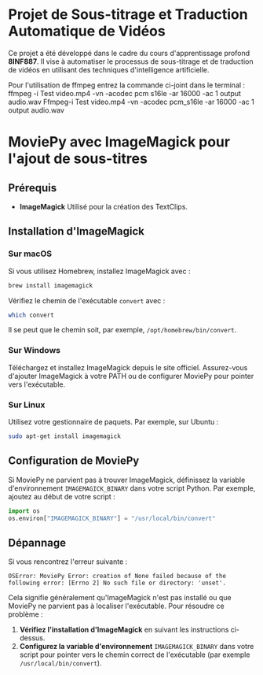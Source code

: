 # Projet de Sous-titrage et Traduction Automatique de Vidéos

Ce projet a été développé dans le cadre du cours d'apprentissage profond **8INF887**. Il vise à automatiser le processus de sous-titrage et de traduction de vidéos en utilisant des techniques d'intelligence artificielle.

Pour l'utilisation de ffmpeg entrez la commande ci-joint dans le terminal : ffmpeg -i Test video.mp4 -vn -acodec pcm s16le -ar 16000 -ac 1 output audio.wav Ffmpeg-i Test video.mp4 -vn -acodec pcm_s16le -ar 16000 -ac 1 output audio.wav 

# MoviePy avec ImageMagick pour l'ajout de sous-titres

## Prérequis

* **ImageMagick** Utilisé pour la création des TextClips.

## Installation d'ImageMagick

### Sur macOS

Si vous utilisez Homebrew, installez ImageMagick avec :

```bash
brew install imagemagick
```

Vérifiez le chemin de l'exécutable `convert` avec :

```bash
which convert
```

Il se peut que le chemin soit, par exemple, `/opt/homebrew/bin/convert`.

### Sur Windows

Téléchargez et installez ImageMagick depuis le site officiel. Assurez-vous d'ajouter ImageMagick à votre PATH ou de configurer MoviePy pour pointer vers l'exécutable.

### Sur Linux

Utilisez votre gestionnaire de paquets. Par exemple, sur Ubuntu :

```bash
sudo apt-get install imagemagick
```

## Configuration de MoviePy

Si MoviePy ne parvient pas à trouver ImageMagick, définissez la variable d'environnement `IMAGEMAGICK_BINARY` dans votre script Python. Par exemple, ajoutez au début de votre script :

```python
import os
os.environ["IMAGEMAGICK_BINARY"] = "/usr/local/bin/convert" 
```

## Dépannage

Si vous rencontrez l'erreur suivante :

```
OSError: MoviePy Error: creation of None failed because of the following error: [Errno 2] No such file or directory: 'unset'.
```

Cela signifie généralement qu'ImageMagick n'est pas installé ou que MoviePy ne parvient pas à localiser l'exécutable. Pour résoudre ce problème :

1. **Vérifiez l'installation d'ImageMagick** en suivant les instructions ci-dessus.
2. **Configurez la variable d'environnement** `IMAGEMAGICK_BINARY` dans votre script pour pointer vers le chemin correct de l'exécutable (par exemple `/usr/local/bin/convert`).